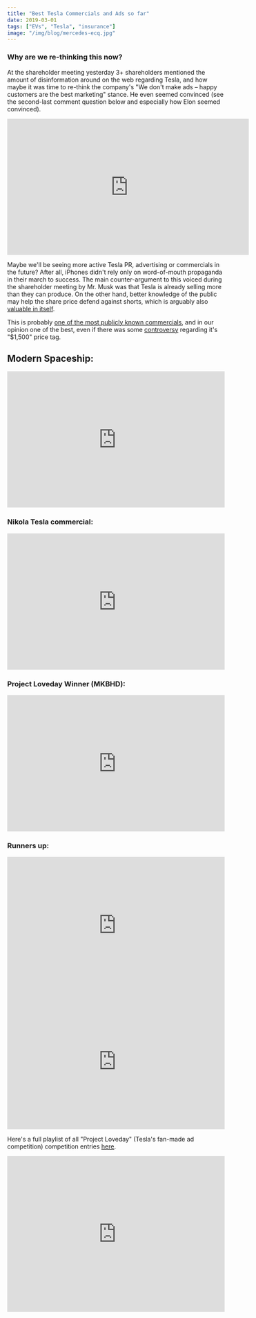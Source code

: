 ```yaml
---
title: "Best Tesla Commercials and Ads so far"
date: 2019-03-01
tags: ["EVs", "Tesla", "insurance"]
image: "/img/blog/mercedes-ecq.jpg"
---
```


### Why are we re-thinking this now?

At the shareholder meeting yesterday 3+ shareholders mentioned the amount of disinformation around on the web regarding Tesla, and how maybe it was time to re-think the company's "We don't make ads – happy customers are the best marketing" stance. He even seemed convinced (see the second-last comment question below and especially how Elon seemed convinced).

<iframe width="560" height="315" src="https://www.youtube.com/embed/Va5i42D13cI?start=6534" frameborder="0" allow="accelerometer; autoplay; encrypted-media; gyroscope; picture-in-picture" allowfullscreen></iframe>

Maybe we'll be seeing more active Tesla PR, advertising or commercials in the future? After all, iPhones didn't rely only on word-of-mouth propaganda in their march to success. The main counter-argument to this voiced during the shareholder meeting by Mr. Musk was that Tesla is already selling more than they can produce. On the other hand, better knowledge of the public may help the share price defend against shorts, which is arguably also [valuable in itself](https://www.teslarati.com/tesla-tsla-bulls-vs-bears-elon-musk-model-3-demand-q2-2019/).


This is probably [one of the most publicly known commercials](https://www.usatoday.com/story/driveon/2014/03/18/tesla-1500-ad-musk/6584835/), and in our opinion one of the best, even if there was some [controversy](https://adage.com/article/agency-viewpoint/tesla-ad-cost-1-500/292345?ttl=1396551200) regarding it's "$1,500" price tag.

## Modern Spaceship:

<iframe width="100%" height="315" src="https://www.youtube.com/embed/Sbr_zx0sjUs" frameborder="0" allow="accelerometer; autoplay; encrypted-media; gyroscope; picture-in-picture" allowfullscreen></iframe>

### Nikola Tesla commercial:

<iframe width="100%" height="315" src="https://www.youtube.com/embed/3pndnueOCrw" frameborder="0" allow="accelerometer; autoplay; encrypted-media; gyroscope; picture-in-picture" allowfullscreen></iframe>



### Project Loveday Winner (MKBHD):

<iframe width="100%" height="315" src="https://www.youtube.com/embed/oSnoYEzZnUg" frameborder="0" allow="accelerometer; autoplay; encrypted-media; gyroscope; picture-in-picture" allowfullscreen></iframe>

### Runners up:

<iframe width="100%" height="315" src="https://www.youtube.com/embed/tTkNWiYR_Vo" frameborder="0" allow="accelerometer; autoplay; encrypted-media; gyroscope; picture-in-picture" allowfullscreen></iframe>

<iframe width="100%" height="315" src="https://www.youtube.com/embed/4y4rhK-OB5Q" frameborder="0" allow="accelerometer; autoplay; encrypted-media; gyroscope; picture-in-picture" allowfullscreen></iframe>

Here's a full playlist of all "Project Loveday" (Tesla's fan-made ad competition) competition entries [here](https://www.youtube.com/playlist?list=PL6-KpxT_cAPfpXYPUIWx0NGWXAxyW-BBg).


<iframe src="https://player.vimeo.com/video/140983024" width="100%" height="360" frameborder="0" allow="autoplay; fullscreen" allowfullscreen></iframe>